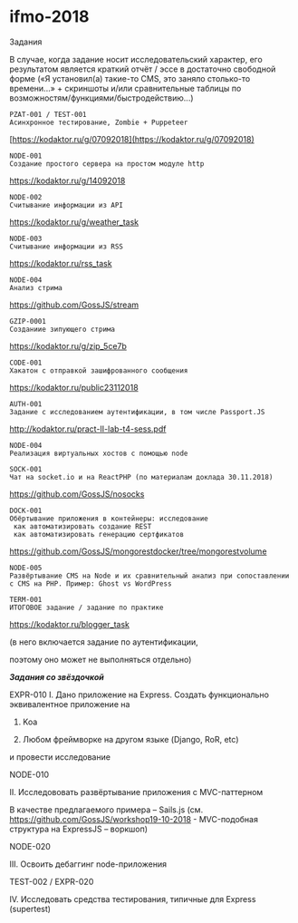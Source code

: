 # ifmo-2018
Задания

В случае, когда задание носит исследовательский характер, его результатом является краткий отчёт / эссе в достаточно свободной форме («Я установил(а) такие-то CMS, это заняло столько-то времени...» + скриншоты и/или сравнительные таблицы по возможностям/функциями/быстродействию...)


```
PZAT-001 / TEST-001    
Асинхронное тестирование, Zombie + Puppeteer  
```
[https://kodaktor.ru/g/07092018](https://kodaktor.ru/g/07092018)
```
NODE-001 
Создание простого сервера на простом модуле http
```
https://kodaktor.ru/g/14092018
```
NODE-002 
Считывание информации из API
```
https://kodaktor.ru/g/weather_task
```
NODE-003
Считывание информации из RSS
```
https://kodaktor.ru/rss_task
```
NODE-004
Анализ стрима
```
https://github.com/GossJS/stream

```
GZIP-0001
Созданиие зипующего стрима
```
https://kodaktor.ru/g/zip_5ce7b 

```
CODE-001
Хакатон с отправкой зашифрованного сообщения
```
https://kodaktor.ru/public23112018
```
AUTH-001
Задание с исследованием аутентификации, в том числе Passport.JS
```
http://kodaktor.ru/pract-II-lab-t4-sess.pdf
```
NODE-004
Реализация виртуальных хостов с помощью node
```
```
SOCK-001
Чат на socket.io и на ReactPHP (по материалам доклада 30.11.2018)
```
https://github.com/GossJS/nosocks
```
DOCK-001
Обёртывание приложения в контейнеры: исследование
 как автоматизировать создание REST
 как автоматизировать генерацию сертфикатов
```
https://github.com/GossJS/mongorestdocker/tree/mongorestvolume
```
NODE-005
Развёртывание CMS на Node и их сравнительный анализ при сопоставлении с CMS на PHP. Пример: Ghost vs WordPress
```
```
TERM-001
ИТОГОВОЕ задание / задание по практике
```
https://kodaktor.ru/blogger_task

(в него включается задание по аутентификации,

 поэтому оно может не выполняться отдельно)


<b>*Задания со звёздочкой*</b>

EXPR-010
I. Дано приложение на Express. Создать функционально эквивалентное приложение на

 1. Koa

 2. Любом фреймворке на другом языке (Django, RoR, etc)

и провести исследование

NODE-010

II. Исследововать развёртывание приложения с MVC-паттерном

  В качестве предлагаемого примера – Sails.js
  (см. https://github.com/GossJS/workshop19-10-2018 - MVC-подобная структура на ExpressJS – воркшоп)
  


NODE-020

III. Освоить дебаггинг node-приложения

TEST-002 / EXPR-020

IV. Исследовать средства тестирования, типичные для Express
(supertest)
 

